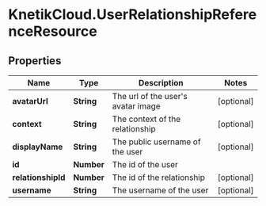 # KnetikCloud.UserRelationshipReferenceResource

## Properties
Name | Type | Description | Notes
------------ | ------------- | ------------- | -------------
**avatarUrl** | **String** | The url of the user&#39;s avatar image | [optional] 
**context** | **String** | The context of the relationship | [optional] 
**displayName** | **String** | The public username of the user | [optional] 
**id** | **Number** | The id of the user | 
**relationshipId** | **Number** | The id of the relationship | [optional] 
**username** | **String** | The username of the user | [optional] 


